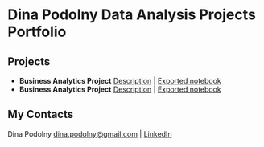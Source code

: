 # Dina Podolny Data Analysis Projects Portfolio

## Projects
- **Business Analytics Project**
[Description](/business_analytics) | [Exported notebook](business_analytics/business_analytics.html)
- **Business Analytics Project**
[Description](/business_analytics) | [Exported notebook](business_analytics/business_analytics.html)

## My Contacts
Dina Podolny 
dina.podolny@gmail.com | [LinkedIn](linkedin.com/in/dina-podolny)